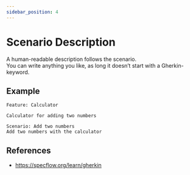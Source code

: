 ```yaml
---
sidebar_position: 4
---
```


# Scenario Description

A human-readable description follows the scenario.  
You can write anything you like, as long it doesn’t start with a Gherkin-keyword.

## Example

```gherkin
Feature: Calculator

Calculator for adding two numbers

Scenario: Add two numbers
Add two numbers with the calculator
```

## References

- https://specflow.org/learn/gherkin
